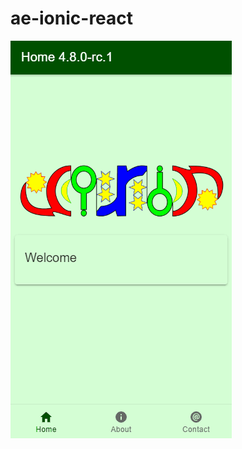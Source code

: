 # ae-ionic-react

![](https://github.com/peterennis/ae-ionic-react/blob/e4d923d134b8c2b818daae1c9034932fb3cf36af/public/assets/ae-ionic-react.gif)
